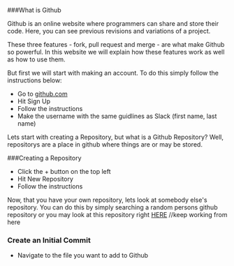 ###What is Github

Github is an online website where programmers can share and store their code. Here, you can see previous revisions and variations of a project.

These three features - fork, pull request and merge - are what make Github so powerful. In this website we will explain
how these features work as well as how to use them.

But first we will start with making an account.
To do this simply follow the instructions below:

  * Go to [github.com](github.com)
  * Hit Sign Up
  * Follow the instructions
  * Make the username with the same guidlines as Slack (first name, last name)

Lets start with creating a Repository, but what is a Github Repository? Well, repositorys are a place in github where
things are or may be stored.  

###Creating a Repository

  * Click the + button on the top left
  * Hit New Repository
  * Follow the instructions

Now, that you have your own repository, lets look at somebody else's repository. You can do this by simply searching a
random persons github repository or you may look at this repository right [HERE](araiyan.github.io/Own-Website)
//keep working from here

### Create an Initial Commit

  * Navigate to the file you want to add to Github
